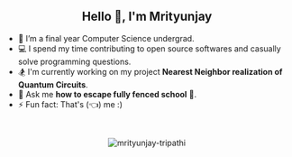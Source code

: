 <h2 align = "center">Hello 👋, I'm Mrityunjay</h2>

- 🏫 I’m a final year Computer Science undergrad.
- 💻 I spend my time contributing to open source softwares and casually solve programming questions.
- 🏂 I'm currently working on my project **Nearest Neighbor realization of Quantum Circuits**.
- 💬 Ask me <b>how to escape fully fenced school</b> 👻.
- ⚡ Fun fact: That's (👈) me :)
</br>

<p align="center"> 
<img src=https://github-readme-stats.vercel.app/api?username=mrityunjay-tripathi&show_icons=true&hide_rank=true alt=mrityunjay-tripathi /> 
</p>
<!--
<p align=left> <img src=https://komarev.com/ghpvc/?username=mrityunjay-tripathi alt=mrityunjay-tripathi /> </p>
[![Top Langs](https://github-readme-stats.vercel.app/api/top-langs/?username=mrityunjay-tripathi&layout=compact)](https://github.com/mrityunjay-tripathi/)
-->
